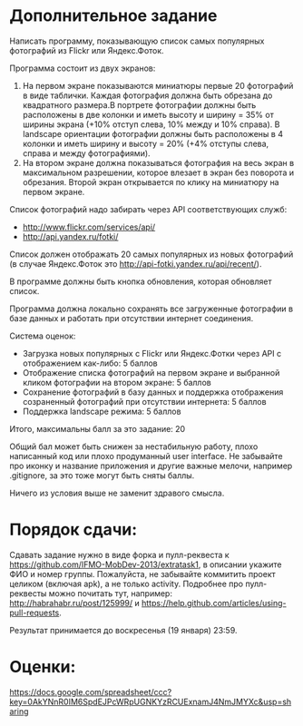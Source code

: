 Дополнительное задание
==========
Написать программу, показывающую список самых популярных фотографий из Flickr или Яндекс.Фоток.
 
Программа состоит из двух экранов:
 
1. На первом экране показываются миниатюры первые 20 фотографий в виде таблички. Каждая фотография должна быть обрезана до квадратного размера.В портрете фотографии должны быть расположены в две колонки и иметь высоту и ширину = 35% от ширины экрана (+10% отступ слева, 10% между и 10% справа). В landscape ориентации фотографии должны быть расположены в 4 колонки и иметь ширину и высоту = 20% (+4% отступы слева, справа и между фотографиями).
2. На втором экране должна показываться фотография на весь экран в максимальном разрешении, которое влезает в экран без поворота и обрезания. Второй экран открывается по клику на миниатюру на первом экране.
 
Список фотографий надо забирать через API соответствующих служб:
 - http://www.flickr.com/services/api/
 - http://api.yandex.ru/fotki/
 
Список должен отображать 20 самых популярных из новых фотографий (в случае Яндекс.Фоток это http://api-fotki.yandex.ru/api/recent/).
 
В программе должны быть кнопка обновления, которая обновляет список.
 
Программа должна локально сохранять все загруженные фотографии в базе данных и работать при отсутствии интернет соединения.
 
Система оценок:
* Загрузка новых популярных с Flickr или Яндекс.Фотки через API с отображением как-либо: 5 баллов
* Отображение списка фотографий на первом экране и выбранной кликом фотографии на втором экране: 5 баллов
* Сохранение фотографий в базу данных и поддержка отображения созраненный фотографий при отсутствии интернета: 5 баллов
* Поддержка landscape режима: 5 баллов
 
Итого, максимальны балл за это задание: 20
 
Общий бал может быть снижен за нестабильную работу, плохо написанный код или плохо продуманный user interface. Не забывайте про иконку и название приложения и другие важные мелочи, например .gitignore, за это тоже могут быть сняты баллы. 
 
Ничего из условия выше не заменит здравого смысла.

Порядок сдачи:
=======
Сдавать задание нужно в виде форка и пулл-реквеста к https://github.com/IFMO-MobDev-2013/extratask1, в описании укажите ФИО и номер группы.
Пожалуйста, не забывайте коммитить проект целиком (включая apk), а не только activity.
Подробнее про пулл-реквесты можно почитать тут, например: http://habrahabr.ru/post/125999/ и https://help.github.com/articles/using-pull-requests.

Результат принимается до воскресенья (19 января) 23:59.

Оценки:
=======
https://docs.google.com/spreadsheet/ccc?key=0AkYNnR0IM6SpdEJPcWRpUGNKYzRCUExnamJ4NmJMYXc&usp=sharing
